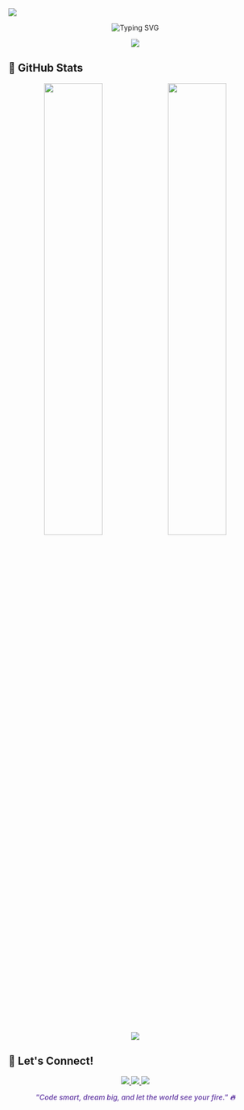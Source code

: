 <img src="https://capsule-render.vercel.app/api?type=waving&color=6e48aa&height=250&section=header&text=Siddharth%20Ohale%20👋&fontSize=40&fontColor=ffffff&animation=twinkling&desc=Siddhu-ohale&descAlignY=70&descSize=35&theme=gradient&gradient=6e48aa-9f4dff" />

<p align="center">
  <img src="https://readme-typing-svg.demolab.com?font=Fira+Code&weight=600&pause=1000&color=9f4dff&center=true&width=435&lines=Python+%26+Web+Developer;BCA+Student+@The+Baap+Company;Building+Dreams+With+Code+%F0%9F%9A%80" alt="Typing SVG" />
</p>

<p align="center">
  <img src="https://skillicons.dev/icons?i=python,html,css,js,bootstrap,flask,aws,git,github,vscode" />
</p>

## 🌟 GitHub Stats

<p align="center">
  <img src="https://github-readme-stats.vercel.app/api?username=Siddhu-ohale&show_icons=true&title_color=ffffff&text_color=ffffff&icon_color=9f4dff&bg_color=6e48aa&hide_border=true&count_private=true&border_radius=10" width="48%" />
  <img src="https://github-readme-streak-stats.herokuapp.com/?user=Siddhu-ohale&theme=purple-duo&hide_border=true&background=6e48aa&stroke=9f4dff&ring=ffffff&fire=ffffff&currStreakNum=ffffff" width="48%" />
</p>

<p align="center">
  <img src="https://github-readme-stats.vercel.app/api/top-langs/?username=Siddhu-ohale&layout=compact&title_color=ffffff&text_color=ffffff&bg_color=6e48aa&hide_border=true&border_radius=10" />
</p>

## 💌 Let's Connect!

<p align="center">
  <a href="https://www.linkedin.com/in/siddharth-ohale-128229321/" target="_blank">
    <img src="https://img.shields.io/badge/LinkedIn-9f4dff?style=for-the-badge&logo=linkedin&logoColor=white" />
  </a>
  <a href="mailto:siddhu.siddharthohale04@gmail.com?subject=Hello%20from%20GitHub" target="_blank">
    <img src="https://img.shields.io/badge/Gmail-9f4dff?style=for-the-badge&logo=gmail&logoColor=white" />
  </a>
  <a href="https://github.com/Siddhu-ohale" target="_blank">
    <img src="https://img.shields.io/badge/GitHub-9f4dff?style=for-the-badge&logo=github&logoColor=white" />
  </a>
</p>

<p align="center" style="color: #6e48aa; font-weight: 600;">
  <i>"Code smart, dream big, and let the world see your fire." 🔥</i>
</p>
